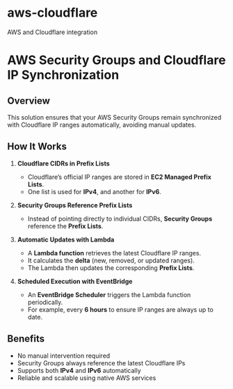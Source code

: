 # aws-cloudflare
AWS and Cloudflare integration

# AWS Security Groups and Cloudflare IP Synchronization

## Overview
This solution ensures that your AWS Security Groups remain synchronized with Cloudflare IP ranges automatically, avoiding manual updates.

## How It Works
1. **Cloudflare CIDRs in Prefix Lists**  
   - Cloudflare’s official IP ranges are stored in **EC2 Managed Prefix Lists**.  
   - One list is used for **IPv4**, and another for **IPv6**.  

2. **Security Groups Reference Prefix Lists**  
   - Instead of pointing directly to individual CIDRs, **Security Groups** reference the **Prefix Lists**.  

3. **Automatic Updates with Lambda**  
   - A **Lambda function** retrieves the latest Cloudflare IP ranges.  
   - It calculates the **delta** (new, removed, or updated ranges).  
   - The Lambda then updates the corresponding **Prefix Lists**.  

4. **Scheduled Execution with EventBridge**  
   - An **EventBridge Scheduler** triggers the Lambda function periodically.  
   - For example, every **6 hours** to ensure IP ranges are always up to date.  

## Benefits
- No manual intervention required  
- Security Groups always reference the latest Cloudflare IPs  
- Supports both **IPv4** and **IPv6** automatically  
- Reliable and scalable using native AWS services  